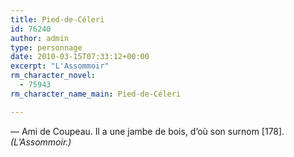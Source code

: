 ```yaml
---
title: Pied-de-Céleri
id: 76240
author: admin
type: personnage
date: 2010-03-15T07:33:12+00:00
excerpt: "L'Assommoir"
rm_character_novel:
  - 75943
rm_character_name_main: Pied-de-Céleri

---
```

— Ami de Coupeau. Il a une jambe de bois, d&rsquo;où son surnom [178]._(L&rsquo;Assommoir.)_